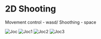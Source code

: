 # 2D Shooting
Movement control - wasd/
Shoothing - space

![Joc](https://github.com/user-attachments/assets/58343692-a44a-445e-8c77-644296df3e74)
![Joc1](https://github.com/user-attachments/assets/1205ffa6-37d5-4740-ac7c-42bddeeeb758)
![Joc2](https://github.com/user-attachments/assets/e1231321-7f99-45a3-b895-4c061e9910a0)
![Joc3](https://github.com/user-attachments/assets/dd073952-f4e2-4dce-a13e-2bf4f72fce26)
